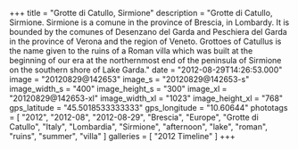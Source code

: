 +++
title = "Grotte di Catullo, Sirmione"
description = "Grotte di Catullo, Sirmione. Sirmione is a comune in the province of Brescia, in Lombardy. It is bounded by the comunes of Desenzano del Garda and Peschiera del Garda in the province of Verona and the region of Veneto. Grottoes of Catullus is the name given to the ruins of a Roman villa which was built at the beginning of our era at the northernmost end of the peninsula of Sirmione on the southern shore of Lake Garda."
date = "2012-08-29T14:26:53.000"
image = "20120829@142653"
image_s = "20120829@142653-s"
image_width_s = "400"
image_height_s = "300"
image_xl = "20120829@142653-xl"
image_width_xl = "1023"
image_height_xl = "768"
gps_latitude = "45.5018533333333"
gps_longitude = "10.60644"
phototags = [ "2012", "2012-08", "2012-08-29", "Brescia", "Europe", "Grotte di Catullo", "Italy", "Lombardia", "Sirmione", "afternoon", "lake", "roman", "ruins", "summer", "villa" ]
galleries = [ "2012 Timeline" ]
+++
